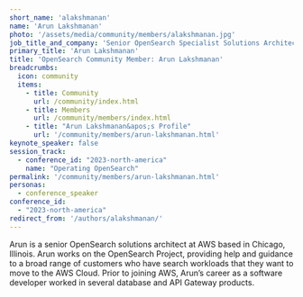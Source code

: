 ```yaml
---
short_name: 'alakshmanan'
name: 'Arun Lakshmanan'
photo: '/assets/media/community/members/alakshmanan.jpg'
job_title_and_company: 'Senior OpenSearch Specialist Solutions Architect, AWS'
primary_title: 'Arun Lakshmanan'
title: 'OpenSearch Community Member: Arun Lakshmanan'
breadcrumbs:
  icon: community
  items:
    - title: Community
      url: /community/index.html
    - title: Members
      url: /community/members/index.html
    - title: "Arun Lakshmanan&apos;s Profile"
      url: '/community/members/arun-lakshmanan.html'
keynote_speaker: false
session_track:
  - conference_id: "2023-north-america"
    name: "Operating OpenSearch"
permalink: '/community/members/arun-lakshmanan.html'
personas:
  - conference_speaker
conference_id:
  - "2023-north-america"
redirect_from: '/authors/alakshmanan/'
---
```


Arun is a senior OpenSearch solutions architect at AWS based in Chicago, Illinois. Arun works on the OpenSearch Project, providing help and guidance to a broad range of customers who have search workloads that they want to move to the AWS Cloud. Prior to joining AWS, Arun’s career as a software developer worked in several database and API Gateway products.

